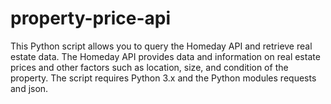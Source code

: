 # property-price-api

This Python script allows you to query the Homeday API and retrieve real estate data. 
The Homeday API provides data and information on real estate prices and other factors such as location, size, and condition of the property. 
The script requires Python 3.x and the Python modules requests and json.

